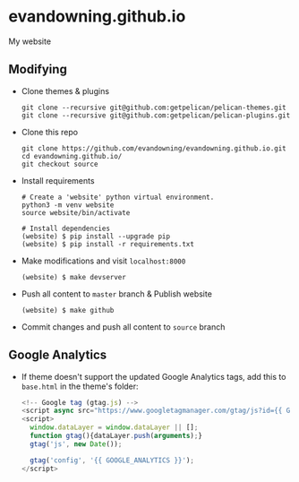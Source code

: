 # evandowning.github.io

My website

## Modifying

* Clone themes & plugins

    ```shell
    git clone --recursive git@github.com:getpelican/pelican-themes.git
    git clone --recursive git@github.com:getpelican/pelican-plugins.git
    ```

* Clone this repo

    ```shell
    git clone https://github.com/evandowning/evandowning.github.io.git
    cd evandowning.github.io/
    git checkout source
    ```

* Install requirements

    ```shell
    # Create a 'website' python virtual environment.
    python3 -m venv website
    source website/bin/activate

    # Install dependencies
    (website) $ pip install --upgrade pip
    (website) $ pip install -r requirements.txt
    ```

* Make modifications and visit `localhost:8000`

    ```shell
    (website) $ make devserver
    ```

* Push all content to `master` branch & Publish website

    ```shell
    (website) $ make github
    ```

* Commit changes and push all content to `source` branch

## Google Analytics

* If theme doesn't support the updated Google Analytics tags, add this to `base.html` in the theme's folder:

    ```javascript
    <!-- Google tag (gtag.js) -->
    <script async src="https://www.googletagmanager.com/gtag/js?id={{ GOOGLE_ANALYTICS }}"></script>
    <script>
      window.dataLayer = window.dataLayer || [];
      function gtag(){dataLayer.push(arguments);}
      gtag('js', new Date());

      gtag('config', '{{ GOOGLE_ANALYTICS }}');
    </script>
    ```
